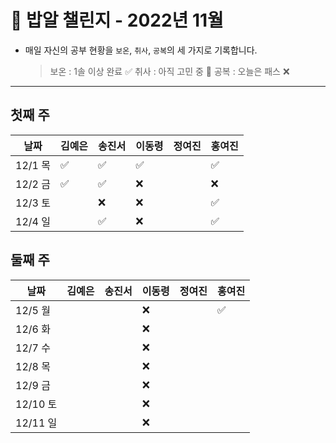 # 🍚 밥알 챌린지 - 2022년 11월
- 매일 자신의 공부 현황을 `보온`, `취사`, `공복`의 세 가지로 기록합니다.
    
    > 보온 : 1솔 이상 완료 ✅
    취사 : 아직 고민 중 🤔
    공복 : 오늘은 패스 ❌
---

## 첫째 주
**날짜**|김예은|송진서|이동령|정여진|홍여진
---|---|---|---|---|---
12/1 목|✅|✅|✅| |✅
12/2 금|✅|✅|❌ | | ❌
12/3 토| |❌ |❌| | ✅
12/4 일| |✅ |❌| | ✅


## 둘째 주
**날짜**|김예은|송진서|이동령|정여진|홍여진
---|---|---|---|---|---
12/5 월| | |❌| |✅
12/6 화| | |❌| |
12/7 수| | |❌| |
12/8 목| | |❌| |
12/9 금| | |❌| |
12/10 토| | |❌| |
12/11 일| | |❌| |

